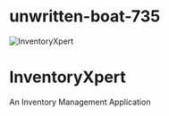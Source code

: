 # unwritten-boat-735
![InventoryXpert](https://github.com/nmohammednawaz/unwritten-boat-735/assets/99792738/d3edee5c-c5bc-4856-aed0-1bcb7422f2f5)

<h1>InventoryXpert</h1>
An Inventory Management Application

